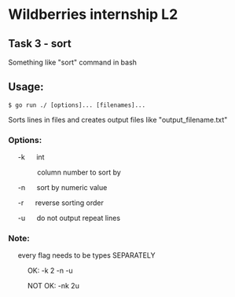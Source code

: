 # Wildberries internship L2
## Task 3 - sort

Something like "sort" command in bash
## Usage:
```
$ go run ./ [options]... [filenames]...
```

Sorts lines in files and creates 
output files like "output_filename.txt"

### Options:

&nbsp;&nbsp;&nbsp;&nbsp; -k &nbsp;&nbsp;&nbsp;&nbsp; int

&nbsp;&nbsp;&nbsp;&nbsp; &nbsp;&nbsp;&nbsp;&nbsp; &nbsp;&nbsp;&nbsp;&nbsp; column number to sort by

&nbsp;&nbsp;&nbsp;&nbsp; -n &nbsp;&nbsp;&nbsp;&nbsp; sort by numeric value

&nbsp;&nbsp;&nbsp;&nbsp; -r &nbsp;&nbsp;&nbsp;&nbsp; reverse sorting order

&nbsp;&nbsp;&nbsp;&nbsp; -u &nbsp;&nbsp;&nbsp;&nbsp; do not output repeat lines

### Note:
&nbsp;&nbsp;&nbsp;&nbsp; every flag needs to be types SEPARATELY

&nbsp;&nbsp;&nbsp;&nbsp; &nbsp;&nbsp;&nbsp;&nbsp; OK: -k 2 -n -u

&nbsp;&nbsp;&nbsp;&nbsp; &nbsp;&nbsp;&nbsp;&nbsp; NOT OK: -nk 2u